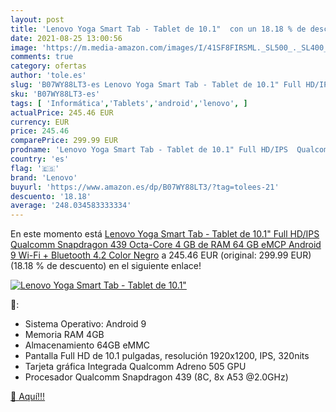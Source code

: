 ```yaml
---
layout: post
title: 'Lenovo Yoga Smart Tab - Tablet de 10.1"  con un 18.18 % de descuento'
date: 2021-08-25 13:00:56
image: 'https://m.media-amazon.com/images/I/41SF8FIRSML._SL500_._SL400_.jpg'
comments: true
category: ofertas
author: 'tole.es'
slug: 'B07WY88LT3-es Lenovo Yoga Smart Tab - Tablet de 10.1" Full HD/IPS...'
sku: 'B07WY88LT3-es'
tags: [ 'Informática','Tablets','android','lenovo', ]
actualPrice: 245.46 EUR
currency: EUR
price: 245.46
comparePrice: 299.99 EUR
prodname: 'Lenovo Yoga Smart Tab - Tablet de 10.1" Full HD/IPS  Qualcomm Snapdragon 439 Octa-Core  4 GB de RAM  64 GB eMCP  Android 9  Wi-Fi + Bluetooth 4.2   Color Negro'
country: 'es'
flag: '🇪🇸'
brand: 'Lenovo'
buyurl: 'https://www.amazon.es/dp/B07WY88LT3/?tag=tolees-21'
descuento: '18.18'
average: '248.034583333334'
---
```


En este momento está [Lenovo Yoga Smart Tab - Tablet de 10.1" Full HD/IPS  Qualcomm Snapdragon 439 Octa-Core  4 GB de RAM  64 GB eMCP  Android 9  Wi-Fi + Bluetooth 4.2   Color Negro](https://www.amazon.es/dp/B07WY88LT3/?tag=tolees-21) a 245.46 EUR (original: 299.99 EUR) (18.18 %  de descuento) en el siguiente enlace!

[![Lenovo Yoga Smart Tab - Tablet de 10.1" ](https://m.media-amazon.com/images/I/41SF8FIRSML._SL500_._SL400_.jpg)](https://www.amazon.es/dp/B07WY88LT3/?tag=tolees-21)

🔎:

- Sistema Operativo: Android 9
- Memoria RAM 4GB
- Almacenamiento 64GB eMMC
- Pantalla Full HD de 10.1 pulgadas, resolución 1920x1200, IPS, 320nits
- Tarjeta gráfica Integrada Qualcomm Adreno 505 GPU
- Procesador Qualcomm Snapdragon 439 (8C, 8x A53 @2.0GHz)

[🛒 Aquí!!!](https://www.amazon.es/dp/B07WY88LT3/?tag=tolees-21)

